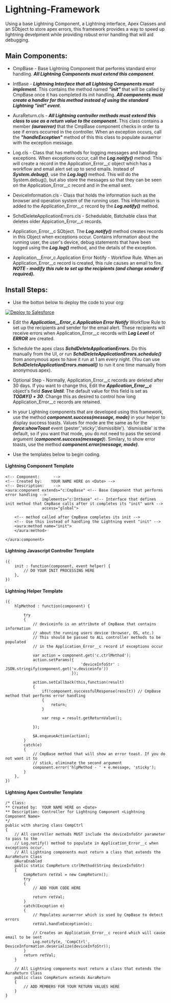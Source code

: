 # Lightning-Framework
Using a base Lightning Component, a Lightning interface, Apex Classes and an SObject to store apex errors, this framework provides a way to speed up lightning develpment while providing robust error handling that will aid debugging.


## Main Components:
* CmpBase - Base Lightning Component that performs standard error handling. **_All Lightning Components must extend this component_**. 

* IntBase - **_Lightning Interface that all Lightning Components must implement_**. This contains the method named **_"init"_** that will be called by CmpBase once it has completed its init handling.  **_All components must create a handler for this method 
instead of using the standard Lightning "init" event_**.

* AuraReturn.cls - **_All Lightning controller methods must extend this class to use as a return value to the component._** This class contains a member **_(auraerror)_** that the CmpBase component checks in order to see if errors occurred in the controller. When an exception occurs, call the **_"handleException"_** method of this this class to populate auraerror with the exception message.

* Log.cls - Class that has methods for logging messages and handling exceptions.  When exceptions occur, call the **_Log.notify()_** method. This will create a record in the Application_Error__c object which has a workflow and email alert set up to send emails.  Instead of **_System.debug()_**, use the **_Log.log()_** method. This will do the System.debug(), but also store the messages so that they can be seen on the Application_Error__c record and in the email sent.

* DeviceInformation.cls - Class that holds the information such as the browser and operation system of the running user.  This information is added to the Application_Error__c record by the **_Log.notify()_** method.

* SchdDeleteApplicationErrors.cls - Schedulable, Batchable class that deletes older Appication_Error__c records. 

* Application_Error__c SObject. The **_Log.notify()_** method creates records in this Object when exceptions occur. Contains information about the running user, the user's device, debug statements that have been logged using the **_Log.log()_** method, and the details of the exception.  

* Application__Error_c.Application Error Notify - Workflow Rule. When an Application_Error__c record is created, this rule causes an email to fire. **_NOTE - modify this rule to set up the recipients (and change sender if required)._**

## Install Steps:
* Use the botton below to deploy the code to your org:

<a href="https://githubsfdeploy.herokuapp.com?owner=veenasundara&repo=Lightning-Framework">
  <img alt="Deploy to Salesforce"
       src="https://raw.githubusercontent.com/afawcett/githubsfdeploy/master/src/main/webapp/resources/img/deploy.png">
</a>

* Edit the **_Application__Error_c.Application Error Notify_** Workflow Rule to set up the recipients and sender for the email alert. These recipients will receive errors when Application_Error__c records with **_Log Level_** of **_ERROR_** are created.

* Schedule the apex class **_SchdDeleteApplicationErrors_**. Do this manually from the UI, or run **_SchdDeleteApplicationErrors.schedule()_** from anonymous apex to have it run at 1 am every night. (You can use **_SchdDeleteApplicationErrors.manual()_** to run it one time manually from anonymous apex).

* Optional Step - Normally, Application_Error__c records are deleted after 30 days.  If you want to change this, Edit the **_Application_Error__c_** object's field **_Save Until_**. The default value for this field is set as **_TODAY() + 30_**. Change this as desired to control how long Application_Error__c records are retained.

* In your Lightning components that are developed using this framework, use the method **_component.success(message, mode)_** in your helper to display success toasts. Values for mode are the same as for the **_force:showToast_** event (pester','sticky','dismissible'). 'dismissible' is the default, so if you want that mode, you do not need to pass the second argument (**_component.success(message)_**). Similary, to show error toasts, use the method **_component.error(message, mode)_**.

* Use the templates below to begin coding. 

#### Lightning Component Template
```
<!-- Component: 	 -->
<!-- Created by: 	YOUR NAME HERE on <Date> -->
<!-- Description: 	 -->
<aura:component extends="c:CmpBase" <!-- Base Component that performs error handling -->
                implements="c:Intbase" <!-- Interface that defines init method that CmpBase calls after it completes its "init" work -->
                access="global">

    <!-- method called after CmpBase completes its init -->
    <!-- Use this instead of handling the Lightning event "init" -->
    <aura:method name="init">
    </aura:method>

</aura:component>
```

#### Lightning Javascript Controller Template
```
({
    init : function(component, event helper) {
    	// DO YOUR INIT PROCESSING HERE
    },
})
```

#### Lightning Helper Template
```
({
    hlpMethod : function(component) {

        try
        {
            // deviceinfo is an attribute of CmpBase that contains information
            // about the running users device (browser, OS, etc.)
            // This should be passed to ALL controller methods to be populated
            // in the Application_Error__c record if exceptions occur

            var action = component.get('c.ctrlMethod');
            action.setParams({
                                 'deviceInfoStr' : JSON.stringify(component.get('v.deviceinfo'))
                             });

            action.setCallback(this,function(result)
            {
                if(!component.successfulResponse(result)) // CmpBase method that performs error handling
                {
                    return;
                }

                var resp = result.getReturnValue();

            });

            $A.enqueueAction(action);
        }
        catch(e)
        {
    	    // CmpBase method that will show an error toast. If you do not want it to
    	    // stick, eliminate the second argument
            component.error('hlpMethod - ' + e.message, 'sticky');
        }
    },
})
```

#### Lightning Apex Controller Template
```
/* Class:       
** Created by:  YOUR NAME HERE on <Date>
** Description: Controller for Lightning Component <Lightning Component Name>
*/
public with sharing class CompCtrl
{
    // All controller methods MUST include the deviceInfoStr parameter to pass to the
    // Log.notify() method to populate in Application_Error__c when exceptions occur.
    // All Lightning components must return a class that extends the AuraReturn Class
    @AuraEnabled
    public static CompReturn ctrlMethod(String deviceInfoStr)
    {
        CompReturn retVal = new CompReturn();
        try
        {
            // ADD YOUR CODE HERE
            
            return retVal;
        }
        catch(Exception e)
        {
            // Populates auraerror which is used by CmpBase to detect errors
            retVal.handleException(e); 

            // Creates an Application_Error__c record which will cause email to be sent
            Log.notify(e, 'CompCtrl', DeviceInformation.deserialize(deviceInfoStr));
        }
        return retVal;
    }

    // All Lightning components must return a class that extends the AuraReturn Class
    public class CompReturn extends AuraReturn
    {
        // ADD MEMBERS FOR YOUR RETURN VALUES HERE
    }
}
```